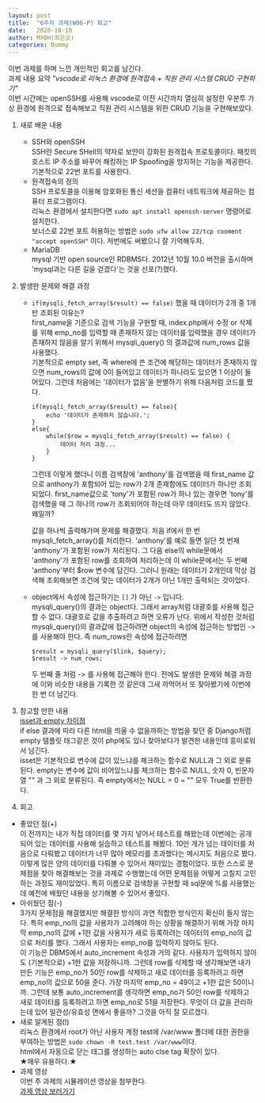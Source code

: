 ```yaml
---
layout: post
title:  "6주차 과제(W06-P) 회고"
date:   2020-10-10
author: MYOH(최은오)
categories: Dummy
---
```


이번 과제를 하며 느낀 개인적인 회고를 남긴다.  
과제 내용 요약 _"vscode로 리눅스 환경에 원격접속 + 직원 관리 시스템 CRUD 구현하기"_   
이번 시간에는 openSSH를 사용해 vscode로 이전 시간까지 열심히 설정한 우분투 가상 환경에 원격으로 접속해보고 직원 관리 시스템을 위한 CRUD 기능을 구현해보았다.

1. 새로 배운 내용
    - SSH와 openSSH  
        SSH란 Secure SHell의 약자로 보안이 강화된 원격접속 프로토콜이다. 패킷의 호스트 IP 주소를 바꾸어 해킹하는 IP Spoofing을 방지하는 기능을 제공한다. 기본적으로 22번 포트를 사용한다.
    - 원격접속의 정의  
        SSH 프로토콜을 이용해 암호화된 통신 세션을 컴퓨터 네트워크에 제공하는 컴퓨터 프로그램이다.  
        리눅스 환경에서 설치한다면 `sudo apt install openssh-server` 명령어로 설치한다.  
        보너스로 22번 포트 허용하는 방법은 `sudo ufw allow 22/tcp cooment "accept openSSH"` 이다. 저번에도 써봤으니 잘 기억해두자.  
    - MariaDB  
        mysql 기반 open source인 RDBMS다. 2012년 10월 10.0 버전을 출시하며 'mysql과는 다른 길을 걷겠다'는 것을 선포(?)했다.

2. 발생한 문제와 해결 과정
    - `if(mysqli_fetch_array($result) == false)` 했을 때 데이터가 2개 중 1개만 조회된 이유는?  
        first_name을 기준으로 검색 기능을 구현할 때, index.php에서 수정 or 삭제를 위해 emp_no를 입력할 때 존재하지 않는 데이터를 입력했을 경우 데이터가 존재하지 않음을 알기 위해서 mysqli_query() 의 결과값에 num_rows 값을 사용했다.  
        기본적으로 empty set, 즉 where에 쓴 조건에 해당하는 데이터가 존재하지 않으면 num_rows의 값에 0이 들어있고 데이터가 하나라도 있으면 1 이상이 들어있다. 그런데 처음에는 '데이터가 없음'을 판별하기 위해 다음처럼 코드를 짰다.  
        ```
        if(mysqli_fetch_array($result) == false){
            echo '데이터가 존재하지 않습니다.';
        }
        else{
            while($row = mysqli_fetch_array($result) == false) {
                데이터 처리 과정...
            }
        }
        ```
        그런데 이렇게 했더니 이름 검색창에 'anthony'를 검색했을 때 first_name 값으로 anthony가 포함되어 있는 row가 2개 존재함에도 데이터가 하나만 조회되었다. first_name값으로 'tony'가 포함된 row가 하나 있는 경우면 'tony'를 검색했을 때 그 하나의 row가 조회되어야 하는데 아무 데이터도 뜨지 않았다. 왜일까?  


        값을 하나씩 출력해가며 문제를 해결했다. 처음 if에서 한 번 mysqli_fetch_array()를 처리한다. 'anthony'를 예로 들면 일단 첫 번재 'anthony'가 포함된 row가 처리된다. 그 다음 else의 while문에서 'anthony'가 포함된 row를 조회하여 처리하는데 이 while문에서는 두 번째 'anthony'부터 $row 변수에 담긴다. 그러니 원래는 데이터가 2개인데 막상 검색해 조회해보면 조건에 맞는 데이터가 2개가 아닌 1개만 출력되는 것이었다.  

    - object에서 속성에 접근하기는 `[]` 가 아닌 `->` 입니다.  
        mysqli_query()의 결과는 object다. 그래서 array처럼 대괄호를 사용해 접근할 수 없다. 대괄호로 값을 추출하려고 하면 오류가 난다. 위에서 작성한 것처럼 mysqli_query()의 결과값에 접근하려면 object의 속성에 접근하는 방법인 -> 를 사용해야 한다. 즉 num_rows란 속성에 접근하려면  
        ```
        $result = mysqli_query($link, $query);
        $result -> num_rows;
        ```  
        두 번째 줄 처럼 -> 를 사용해 접근해야 한다. 전에도 발생한 문제와 해결 과정에 이와 비슷한 내용을 기록한 것 같은데 그새 까먹어서 또 찾아봤기에 이번에 한 번 더 남긴다.  
3. 참고할 만한 내용  
    [isset과 empty 차이점](https://akal.co.kr/?p=1777)  
    if else 결과에 따라 다른 html을 띄울 수 없을까하는 방법을 찾던 중 Django처럼 empty 템플릿 태그같은 것이 php에도 있나 찾아보다가 발견한 내용인데 흥미로워서 남긴다.  
    isset은 기본적으로 변수에 값이 있느냐를 체크하는 함수로 NULL과 그 외로 분류된다. empty는 변수에 값이 비어있느냐를 체크하는 함수로 NULL, 숫자 0, 빈문자열 "" 과 그 외로 분류된다. 즉 empty에서는 NULL = 0 = "" 모두 True를 반환한다.  
4. 회고
  - 좋았던 점(+)  
    이 전까지는 내가 직접 데이터를 몇 가지 넣어서 테스트를 해왔는데 이번에는 공개되어 있는 데이터를 사용해 실습하고 테스트를 해봤다. 10만 개가 넘는 데이터를 처음으로 다뤄봤고 데이터가 너무 많아 메모리를 초과했다는 메시지도 처음으로 봤다. 이렇게 많은 양의 데이터를 다뤄볼 수 있어서 재미있는 경험이었다. 또한 스스로 문제점을 찾아 해결해보는 것을 과제로 수행했는데 어떤 문제점을 어떻게 고칠지 고민하는 과정도 재미있었다. 특히 이름으로 검색창을 구현할 때 sql문에 %를 사용했는데 예전에 배웠던 내용을 상기해볼 수 있어서 좋았다.  
  - 아쉬웠던 점(-)  
    3가지 문제점을 해결했지만 해결한 방식이 과연 적합한 방식인지 확신이 들지 않는다. 특히 emp_no의 값을 사용자가 고려해야 하는 상황을 해결하기 위해 가장 마지막 emp_no의 값에 +1한 값을 사용자가 새로 등록하려는 데이터의 emp_no의 값으로 처리를 했다. 그래서 사용자는 emp_no를 입력하지 않아도 된다.  
    이 기능은 DBMS에서 auto_increment 속성과 거의 같다. 사용자가 입력하지 않아도 (기본적으로) +1한 값을 저장하니까. 그런데 row를 삭제할 때 생각해보면 내가 만든 기능은 emp_no가 50인 row를 삭제하고 새로 데이터를 등록하려고 하면 emp_no의 값으로 50을 준다. 가장 마지막 emp_no = 49이고 +1한 값은 50이니까. 그런데 보통 auto_increment를 생각하면 emp_no가 50인 row를 삭제하고 새로 데이터를 등록하려고 하면 emp_no로 51을 저장한다. 무엇이 더 값을 관리하는데 있어 일관성/유효성 면에서 좋을까? 그것을 아직 잘 모르겠다.  
  - 새로 알게된 점(!)  
    리눅스 환경에서 root가 아닌 사용자 계정 test에 /var/www 폴더에 대한 권한을 부여하는 방법은 `sudo chown -R test.test /var/www`이다.  
    html에서 자동으로 닫는 태그를 생성하는 auto clse tag 확장이 있다.  
    ★매우 유용하다.★  
  - 과제 영상  
    이번 주 과제의 시뮬레이션 영상을 첨부한다.  
    [과제 영상 보러가기](https://www.youtube.com/watch?v=r1R_6tvUEqI&feature=youtu.be)
